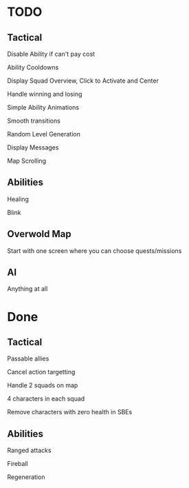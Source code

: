 TODO
====

Tactical
--------

Disable Ability if can't pay cost

Ability Cooldowns

Display Squad Overview, Click to Activate and Center

Handle winning and losing

Simple Ability Animations

Smooth transitions

Random Level Generation

Display Messages

Map Scrolling

Abilities
---------
Healing

Blink

Overwold Map
------------
Start with one screen where you can choose quests/missions

AI
--
Anything at all

Done
====

Tactical
--------
Passable allies

Cancel action targetting

Handle 2 squads on map

4 characters in each squad

Remove characters with zero health in SBEs

Abilities
---------
Ranged attacks

Fireball

Regeneration
